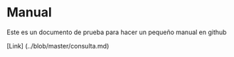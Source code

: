 # Manual

Este es un documento de prueba para hacer un pequeño manual en github 

[Link] (../blob/master/consulta.md)
